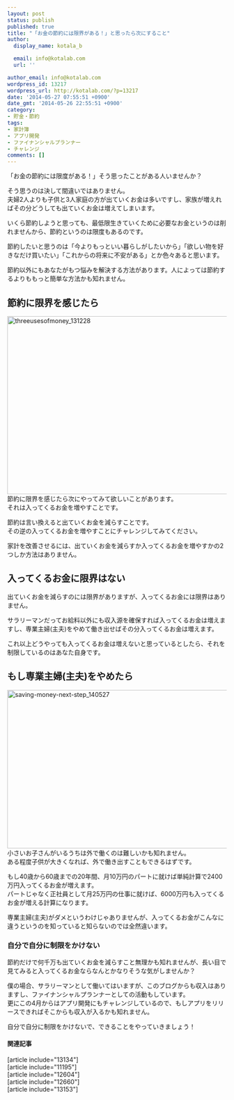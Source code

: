 ```yaml
---
layout: post
status: publish
published: true
title: "「お金の節約には限界がある！」と思ったら次にすること"
author:
  display_name: kotala_b

  email: info@kotalab.com
  url: ''

author_email: info@kotalab.com
wordpress_id: 13217
wordpress_url: http://kotalab.com/?p=13217
date: '2014-05-27 07:55:51 +0900'
date_gmt: '2014-05-26 22:55:51 +0900'
category:
- 貯金・節約
tags:
- 家計簿
- アプリ開発
- ファイナンシャルプランナー
- チャレンジ
comments: []
---
```

<p>「お金の節約には限度がある！」そう思ったことがある人いませんか？</p>
<p>そう思うのは決して間違いではありません。<br />
夫婦2人よりも子供と3人家庭の方が出ていくお金は多いですし、家族が増えればその分どうしても出ていくお金は増えてしまいます。</p>
<p>いくら節約しようと思っても、最低限生きていくために必要なお金というのは削れませんから、節約というのは限度もあるのです。</p>
<p>節約したいと思うのは「今よりもっといい暮らしがしたいから」「欲しい物を好きなだけ買いたい」「これからの将来に不安がある」とか色々あると思います。</p>
<p>節約以外にもあなたがもつ悩みを解決する方法があります。人によっては節約するよりももっと簡単な方法かも知れません。<br />
<!--more--></p>
<h2>節約に限界を感じたら</h2>
<p><img src="http://kotalab.com/wp-content/uploads/threeusesofmoney_131228-546x409.jpg" alt="threeusesofmoney_131228" width="546" height="409" class="alignnone size-large wp-image-10351" /><br />
節約に限界を感じたら次にやってみて欲しいことがあります。<br />
それは<span class="b">入ってくるお金を増やす</span>ことです。</p>
<p>節約は言い換えると出ていくお金を減らすことです。<br />
その逆の入ってくるお金を増やすことにチャレンジしてみてください。</p>
<p>家計を改善させるには、出ていくお金を減らすか入ってくるお金を増やすかの2つしか方法はありません。</p>
<h2>入ってくるお金に限界はない</h2>
<p>出ていくお金を減らすのには限界がありますが、<span class="b">入ってくるお金には限界はありません</span>。</p>
<p>サラリーマンだってお給料以外にも収入源を確保すれば入ってくるお金は増えますし、専業主婦(主夫)をやめて働き出せばその分入ってくるお金は増えます。</p>
<p>これ以上どうやっても入ってくるお金は増えないと思っているとしたら、それを制限しているのはあなた自身です。</p>
<h2>もし専業主婦(主夫)をやめたら</h2>
<p><img src="http://kotalab.com/wp-content/uploads/saving-money-next-step_140527-546x364.jpg" alt="saving-money-next-step_140527" width="546" height="364" class="alignnone size-large wp-image-13222" /><br />
小さいお子さんがいるうちは外で働くのは難しいかも知れません。<br />
ある程度子供が大きくなれば、外で働き出すこともできるはずです。</p>
<p>もし40歳から60歳までの20年間、<span class="b">月10万円のパートに就けば単純計算で2400万円</span>入ってくるお金が増えます。<br />
パートじゃなく正社員として<span class="b">月25万円の仕事に就けば、6000万円</span>も入ってくるお金が増える計算になります。</p>
<p>専業主婦(主夫)がダメというわけじゃありませんが、<span class="b">入ってくるお金がこんなに違うというのを知っていると知らないのでは全然違います</span>。</p>
<h3>自分で自分に制限をかけない</h3>
<p>節約だけで何千万も出ていくお金を減らすこと無理かも知れませんが、長い目で見てみると入ってくるお金ならなんとかなりそうな気がしませんか？</p>
<p>僕の場合、サラリーマンとして働いてはいますが、このブログからも収入はありますし、ファイナンシャルプランナーとしての活動もしています。<br />
更に<span class="b">この4月からはアプリ開発にもチャレンジしている</span>ので、もしアプリをリリースできればそこからも収入が入るかも知れません。</p>
<p>自分で自分に制限をかけないで、できることをやっていきましょう！</p>
<h4 class="rel">関連記事</h4>
<p>[article include="13134"]<br />
[article include="11195"]<br />
[article include="12604"]<br />
[article include="12660"]<br />
[article include="13153"]</p>
